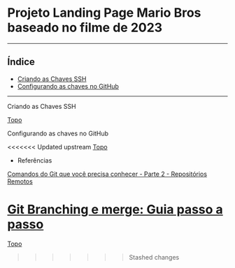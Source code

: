 # Projeto Landing Page Mario Bros baseado no filme de 2023
---
<a id="ancora"></a>
## Índice
 - [Criando as Chaves SSH](#ancora1)
 - [Configurando as chaves no GitHub](#ancora2)


---
<a id="ancora1">Criando as Chaves SSH</a>

[Topo](#ancora)

<a id="ancora2">Configurando as chaves no GitHub</a>

<<<<<<< Updated upstream
[Topo](#ancora)


- Referências

[Comandos do Git que você precisa conhecer - Parte 2 - Repositórios Remotos](https://www.treinaweb.com.br/blog/comandos-do-git-que-voce-precisa-conhecer-parte-2-repositorios-remotos)

[Git Branching e merge: Guia passo a passo](https://www.varonis.com/pt-br/blog/git-branching)
=======
[Topo](#ancora)
>>>>>>> Stashed changes
